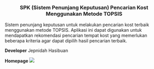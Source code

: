 <center>
<h3>SPK (Sistem Penunjang Keputusan) Pencarian Kost Menggunakan Metode TOPSIS</h3>
</center>

Sistem penunjang keputusan untuk melakukan pencarian kost terbaik menggunakan metode TOPSIS. Aplikasi ini dapat digunakan untuk mendapatkan rekomendasi pencarian tempat kost yang memerlukan beberapa kriteria agar dapat dipilih hasil pencarian terbaik. 

<b>Developer</b>
Jepnidah Hasibuan

<b>Homepage</b>
<img src="https://nadhamedia.s3.ap-southeast-1.amazonaws.com/nadha_asset/ss_science_project/spk_topsis_kost_laravel/home.png">


